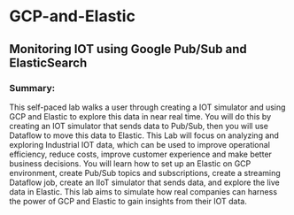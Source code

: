 # GCP-and-Elastic
## Monitoring IOT using Google Pub/Sub and ElasticSearch
### Summary: 
  This self-paced lab walks a user through creating a IOT simulator and using GCP and Elastic to explore this data in near real time. You will do this by creating an IOT simulator that sends data to Pub/Sub, then you will use Dataflow to move this data to Elastic.
This Lab will focus on analyzing and exploring Industrial IOT data, which can be used to improve operational efficiency, reduce costs, improve customer experience and make better business decisions. You will learn how to set up an Elastic on GCP environment, create Pub/Sub topics and subscriptions, create a streaming Dataflow job, create an IIoT simulator that sends data, and explore the live data in Elastic. This lab aims to simulate how real companies can harness the power of GCP and Elastic to gain insights from their IOT data.

